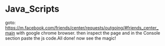 # Java_Scripts
goto: https://m.facebook.com/friends/center/requests/outgoing/#friends_center_main with google chrome browser.
then inspect the page and in the Console section paste the js code.All done! now see the magic!
